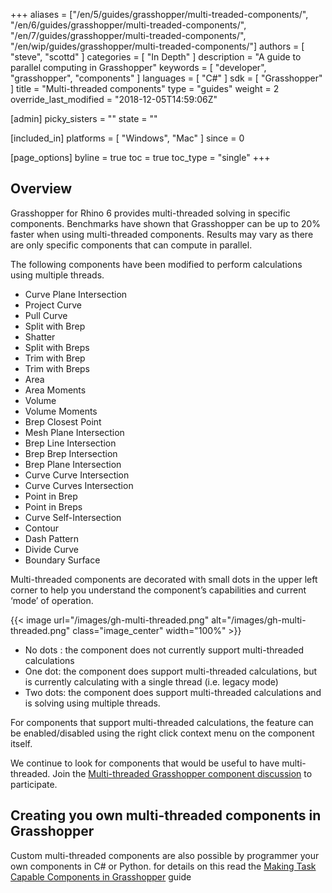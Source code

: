+++
aliases = ["/en/5/guides/grasshopper/multi-treaded-components/", "/en/6/guides/grasshopper/multi-treaded-components/", "/en/7/guides/grasshopper/multi-treaded-components/", "/en/wip/guides/grasshopper/multi-treaded-components/"]
authors = [ "steve", "scottd" ]
categories = [ "In Depth" ]
description = "A guide to parallel computing in Grasshopper"
keywords = [ "developer", "grasshopper", "components" ]
languages = [ "C#" ]
sdk = [ "Grasshopper" ]
title = "Multi-threaded components"
type = "guides"
weight = 2
override_last_modified = "2018-12-05T14:59:06Z"

[admin]
picky_sisters = ""
state = ""

[included_in]
platforms = [ "Windows", "Mac" ]
since = 0

[page_options]
byline = true
toc = true
toc_type = "single"
+++


## Overview

Grasshopper for Rhino 6 provides multi-threaded solving in specific components. Benchmarks have shown that Grasshopper can be up to 20% faster when using multi-threaded components.  Results may vary as there are only specific components that can compute in parallel.

The following components have been modified to perform calculations using multiple threads.

* Curve Plane Intersection
* Project Curve
* Pull Curve
* Split with Brep
* Shatter
* Split with Breps
* Trim with Brep
* Trim with Breps
* Area
* Area Moments
* Volume
* Volume Moments
* Brep Closest Point
* Mesh Plane Intersection
* Brep Line Intersection
* Brep Brep Intersection
* Brep Plane Intersection
* Curve Curve Intersection
* Curve Curves Intersection
* Point in Brep
* Point in Breps
* Curve Self-Intersection 
* Contour
* Dash Pattern
* Divide Curve
* Boundary Surface

Multi-threaded components are decorated with small dots in the upper left corner to help you understand the component’s capabilities and current ‘mode’ of operation.

{{< image url="/images/gh-multi-threaded.png" alt="/images/gh-multi-threaded.png" class="image_center" width="100%" >}}

* No dots : the component does not currently support multi-threaded calculations
* One dot: the component does support multi-threaded calculations, but is currently calculating with a single thread (i.e. legacy mode)
* Two dots: the component does support multi-threaded calculations and is solving using multiple threads.

For components that support multi-threaded calculations, the feature can be enabled/disabled using the right click context menu on the component itself.

We continue to look for components that would be useful to have multi-threaded.  Join the [Multi-threaded Grasshopper component discussion](https://discourse.mcneel.com/t/v6-feature-multi-threaded-gh-components/47049) to participate.

## Creating you own multi-threaded components in Grasshopper

Custom multi-threaded components are also possible by programmer your own components in C# or Python. for details on this read the [Making Task Capable Components in Grasshopper](/guides/grasshopper/programming-task-capable-component/) guide
